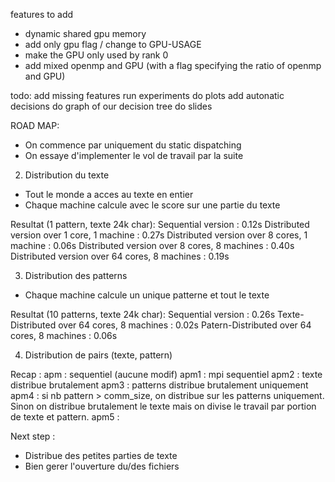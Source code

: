 features to add

- dynamic shared gpu memory
- add only gpu flag / change to GPU-USAGE
- make the GPU only used by rank 0
- add mixed openmp and GPU (with a flag specifying the ratio of openmp and GPU)

todo:
add missing features
run experiments
do plots
add autonatic decisions
do graph of our decision tree
do slides

ROAD MAP:

- On commence par uniquement du static dispatching
- On essaye d'implementer le vol de travail par la suite

2. Distribution du texte

- Tout le monde a acces au texte en entier
- Chaque machine calcule avec le score sur une partie du texte

Resultat (1 pattern, texte 24k char):
Sequential version : 0.12s
Distributed version over 1 core, 1 machine : 0.27s
Distributed version over 8 cores, 1 machine : 0.06s
Distributed version over 8 cores, 8 machines : 0.40s
Distributed version over 64 cores, 8 machines : 0.19s

3. Distribution des patterns

- Chaque machine calcule un unique patterne et tout le texte

Resultat (10 patterns, texte 24k char):
Sequential version : 0.26s
Texte-Distributed over 64 cores, 8 machines : 0.02s
Patern-Distributed over 64 cores, 8 machines : 0.06s

4. Distribution de pairs (texte, pattern)

Recap :
apm : sequentiel (aucune modif)
apm1 : mpi sequentiel
apm2 : texte distribue brutalement
apm3 : patterns distribue brutalement uniquement
apm4 : si nb pattern > comm_size, on distribue sur les patterns uniquement. Sinon on distribue brutalement le texte mais on divise le travail par portion de texte et pattern.
apm5 :

Next step :

- Distribue des petites parties de texte
- Bien gerer l'ouverture du/des fichiers
